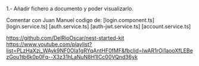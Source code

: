 1.- Añadir fichero a documento y poder visualizarlo.











 Comentar con Juan Manuel codigo de:
     [login.component.ts]
     [login.service.ts]
     [auth.service.ts]
     [auth-jwt.service.ts]
     [account.service.ts]



https://github.com/DelRioOscar/nest-started-kit
https://www.youtube.com/playlist?list=PLzHaXzj_WAyk9NF0OIa1gRYqAntHF0fMF&fbclid=IwAR1rOi1aooXfLEBezGou1tb6k0p0Fq--X3z31hLaNuN8H1ICc00VQnd36yk
